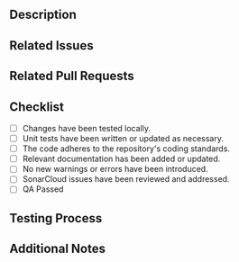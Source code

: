 ## Description

<!-- Provide a clear and concise summary of the changes. Include the reason and context, if applicable. -->

## Related Issues

<!-- Link any related GitHub issues "Fixes #<issue_number>" or "Relates to #<issue_number>". -->

## Related Pull Requests

<!-- List any related PRs in the format below:
- [Repository/Branch](link-to-PR)
-->

## Checklist

- [ ] Changes have been tested locally.
- [ ] Unit tests have been written or updated as necessary.
- [ ] The code adheres to the repository's coding standards.
- [ ] Relevant documentation has been added or updated.
- [ ] No new warnings or errors have been introduced.
- [ ] SonarCloud issues have been reviewed and addressed.
- [ ] QA Passed

## Testing Process

<!-- Describe the testing process, including steps, configurations, and tools used to verify the changes. -->

## Additional Notes

<!-- Include any additional context, potential impacts, or implementation details that reviewers should be aware of. -->
